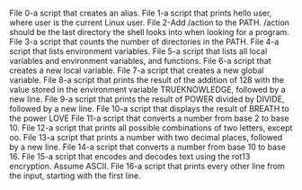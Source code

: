 File 0-a script that creates an alias.
File 1-a script that prints hello user, where user is the current Linux user.
File 2-Add /action to the PATH. /action should be the last directory the shell looks into when looking for a program.
File 3-a script that counts the number of directories in the PATH.
File 4-a script that lists environment variables.
File 5-a script that lists all local variables and environment variables, and functions.
File 6-a script that creates a new local variable.
File 7-a script that creates a new global variable.
File 8-a script that prints the result of the addition of 128 with the value stored in the environment variable TRUEKNOWLEDGE, followed by a new line.
File 9-a script that prints the result of POWER divided by DIVIDE, followed by a new line.
File 10-a script that displays the result of BREATH to the power LOVE
File 11-a script that converts a number from base 2 to base 10.
File 12-a script that prints all possible combinations of two letters, except oo.
File 13-a script that prints a number with two decimal places, followed by a new line.
File 14-a script that converts a number from base 10 to base 16.
File 15-a script that encodes and decodes text using the rot13 encryption. Assume ASCII.
File 16-a script that prints every other line from the input, starting with the first line.

